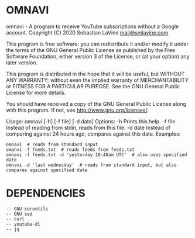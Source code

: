 # OMNAVI

omnavi - A program to receive YouTube subscriptions without a Google account.
Copyright (C) 2020 Sebastian LaVine <mail@smlavine.com>

This program is free software: you can redistribute it and/or modify
it under the terms of the GNU General Public License as published by
the Free Software Foundation, either version 3 of the License, or
(at your option) any later version.

This program is distributed in the hope that it will be useful,
but WITHOUT ANY WARRANTY; without even the implied warranty of
MERCHANTABILITY or FITNESS FOR A PARTICULAR PURPOSE. See the
GNU General Public License for more details.

You should have received a copy of the GNU General Public License
along with this program. If not, see http://www.gnu.org/licenses/.

Usage: omnavi [-h] [-f file] [-d date]
Options:
-h          Prints this help.
-f file     Instead of reading from stdin, reads from this file.
-d date     Instead of comparing against 24 hours ago,
            compares against this date.
Examples:
```
omnavi  # reads from standard input
omanvi -f feeds.txt  # reads feeds from feeds.txt
omnavi -f feeds.txt -d 'yesterday 10:40am UTC'  # also uses specified date
omnavi -d 'last wednesday'  # reads from standard input, but also compares against specified date
```

# DEPENDENCIES
	-- GNU coreutils
	-- GNU sed
	-- curl
	-- youtube-dl
	-- jq

